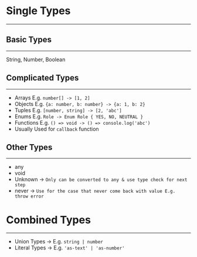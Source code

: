# Single Types
---

## Basic Types
---

String, Number, Boolean

## Complicated Types
---

* Arrays E.g. `number[] -> [1, 2]`
* Objects E.g. `{a: number, b: number} -> {a: 1, b: 2}`
* Tuples E.g. `[number, string] -> [2, 'abc']`
* Enums E.g. `Role -> Enum Role { YES, NO, NEUTRAL }`
* Functions E.g. `() => void -> () => console.log('abc')`
 * Usually Used for `callback` function

## Other Types
---

* any
* void
* Unknown -> `Only can be converted to any & use type check for next step`
* never -> `Use for the case that never come back with value E.g. throw error`

# Combined Types
---

* Union Types -> E.g. `string | number`
* Literal Types -> E.g. `'as-text' | 'as-number'`